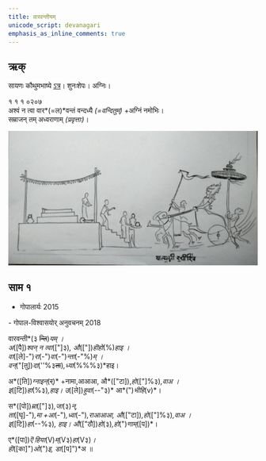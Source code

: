 ```yaml
---
title: वारवन्तीयम्
unicode_script: devanagari  
emphasis_as_inline_comments: true
---   
```


## ऋक्
सायणः कौथुमभाष्ये [ऽत्र](https://archive.org/details/SamaVedaSanhitaWithSayanabhashyaVolume1SatyavrataSamasrami1874bis/page/n155)। शुनःशेपः। अग्निः।

१ १ १ ०२०७  
अश्वं न त्वा वार*(=ल)*वन्तं वन्दध्यै *(=वन्दितुम्)* +अग्निं नमोभिः।  
सम्राजन् तम् अध्वराणाम् *(प्रवृत्ताः)*।

![](../images/agni-on-a-ram-drawn-charriot-speeding-towards-the-vedI.jpg)


## साम १
- गोपालार्यः 2015  
<div class="audioEmbed" src="https://archive
.org/download/jaiminIya-sAma-gAna-paravastu-tradition-gopAla-2015/vAravantIyam.mp3"></div>
- गोपाल-विश्वासयोर् अनुवचनम् 2018  
<div class="audioEmbed" src="https://archive
.org/download/jaiminIya-sAma-gAna-paravastu-tradition-anuvachanam-gopAla-vishvAsa-2018/vAravantIyam.mp3"></div>

वारवन्ती*(३ ~~न्ति~~)*यम् ।  
अ*([पै])*श्वन् न त्वा*(["]३)*, औ*(["])*हॊहो*(%)*हाइ ।  
वा*([ले]-")*रा*(-")*वा*(-")*न्ता*(-"%)*म् ।  
वन्*("[तु])*दा*(''%३~~ता~~)*,ध्या*(%%%३)*हाइ।

अ*([ति])*ग्नाइन्*(~~र्~~)* +नामा,आआआ, औ*(["टा]),*हो*(["]%३)*,वाअ ।  
इ*([टि])*हा*(%३)*,हाइ। उ*([ले])*हुवा*(--"३)* आ*(")*भीहि*(v)*।

स*([पो])*म्रा*(["]३)*,जा*(३)*न्,  
ता*([घृ]-")*,मा +आ*(-")*,ध्वा*(-")*,राआआआ, औ*(["टा])*,हो*(["]%३)*,वाअ ।  
इ*([टि])*हा*(--%३)*, हाइ। औ*(["ठौ])*हो*(३)*,हो*(")*णाम्*([प])*।
  
ए*([पा])*ऎ हिया*(V)*म्*(V३)*हा*(V३)*।  
हॊ*([का]")*ओ*(")*इ, डा*([प]")*अ ॥  

